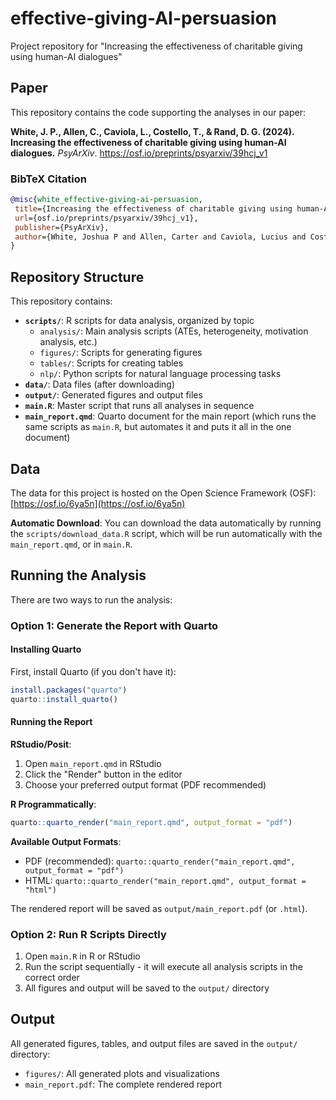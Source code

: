 # effective-giving-AI-persuasion

Project repository for "Increasing the effectiveness of charitable giving using human-AI dialogues"

## Paper

This repository contains the code supporting the analyses in our paper:

**White, J. P., Allen, C., Caviola, L., Costello, T., & Rand, D. G. (2024). Increasing the effectiveness of charitable giving using human-AI dialogues.** *PsyArXiv*. https://osf.io/preprints/psyarxiv/39hcj_v1

### BibTeX Citation
```bibtex
@misc{white_effective-giving-ai-persuasion,
 title={Increasing the effectiveness of charitable giving using human-AI dialogues},
 url={osf.io/preprints/psyarxiv/39hcj_v1},
 publisher={PsyArXiv},
 author={White, Joshua P and Allen, Carter and Caviola, Lucius and Costello, Thomas and Rand, David G}
}
```

## Repository Structure

This repository contains:

- **`scripts/`**: R scripts for data analysis, organized by topic
  - `analysis/`: Main analysis scripts (ATEs, heterogeneity, motivation analysis, etc.)
  - `figures/`: Scripts for generating figures
  - `tables/`: Scripts for creating tables
  - `nlp/`: Python scripts for natural language processing tasks
- **`data/`**: Data files (after downloading)
- **`output/`**: Generated figures and output files
- **`main.R`**: Master script that runs all analyses in sequence
- **`main_report.qmd`**: Quarto document for the main report (which runs the same scripts as `main.R`, but automates it and puts it all in the one document)

## Data

The data for this project is hosted on the Open Science Framework (OSF): [https://osf.io/6ya5n](https://osf.io/6ya5n)

**Automatic Download**: You can download the data automatically by running the `scripts/download_data.R` script, which will be run automatically with the `main_report.qmd`, or in `main.R`.

## Running the Analysis

There are two ways to run the analysis:

### Option 1: Generate the Report with Quarto

#### Installing Quarto

First, install Quarto (if you don't have it):

```r
install.packages("quarto")
quarto::install_quarto()
```

#### Running the Report

**RStudio/Posit**:
1. Open `main_report.qmd` in RStudio
2. Click the "Render" button in the editor
3. Choose your preferred output format (PDF recommended)

**R Programmatically**:
```r
quarto::quarto_render("main_report.qmd", output_format = "pdf")
```

**Available Output Formats**:
- PDF (recommended): `quarto::quarto_render("main_report.qmd", output_format = "pdf")`
- HTML: `quarto::quarto_render("main_report.qmd", output_format = "html")`

The rendered report will be saved as `output/main_report.pdf` (or `.html`).

### Option 2: Run R Scripts Directly

1. Open `main.R` in R or RStudio
2. Run the script sequentially - it will execute all analysis scripts in the correct order
3. All figures and output will be saved to the `output/` directory

## Output

All generated figures, tables, and output files are saved in the `output/` directory:
- `figures/`: All generated plots and visualizations
- `main_report.pdf`: The complete rendered report 